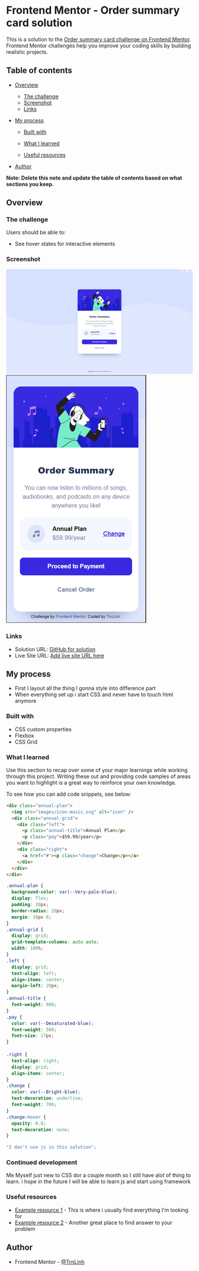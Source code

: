 # Frontend Mentor - Order summary card solution

This is a solution to the [Order summary card challenge on Frontend Mentor](https://www.frontendmentor.io/challenges/order-summary-component-QlPmajDUj). Frontend Mentor challenges help you improve your coding skills by building realistic projects.

## Table of contents

- [Overview](#overview)
  - [The challenge](#the-challenge)
  - [Screenshot](#screenshot)
  - [Links](#links)
- [My process](#my-process)

  - [Built with](#built-with)
  - [What I learned](#what-i-learned)

  - [Useful resources](#useful-resources)

- [Author](#author)

**Note: Delete this note and update the table of contents based on what sections you keep.**

## Overview

### The challenge

Users should be able to:

- See hover states for interactive elements

### Screenshot

![Desktop version](images/Desktop.PNG)
![Mobile version](images/Mobile.PNG)

### Links

- Solution URL: [GitHub for solution](https://github.com/TrnLinh/Frontend-Mentor---Order-summary-card-solution.github.io.git)
- Live Site URL: [Add live site URL here](Frontend-Mentor---Order-summary-card-solution.github.io)

## My process

- First I layout all the thing I gonna style into difference part
- When everything set up i start CSS and never have to touch html anymore

### Built with

- CSS custom properties
- Flexbox
- CSS Grid

### What I learned

Use this section to recap over some of your major learnings while working through this project. Writing these out and providing code samples of areas you want to highlight is a great way to reinforce your own knowledge.

To see how you can add code snippets, see below:

```html
<div class="annual-plan">
  <img src="images/icon-music.svg" alt="icon" />
  <div class="annual-grid">
    <div class="left">
      <p class="annual-title">Annual Plan</p>
      <p class="pay">$59.99/year</p>
    </div>
    <div class="right">
      <a href="#"><p class="change">Change</p></a>
    </div>
  </div>
</div>
```

```css
.annual-plan {
  background-color: var(--Very-pale-blue);
  display: flex;
  padding: 20px;
  border-radius: 20px;
  margin: 20px 0;
}
.annual-grid {
  display: grid;
  grid-template-columns: auto auto;
  width: 100%;
}
.left {
  display: grid;
  text-align: left;
  align-items: center;
  margin-left: 20px;
}
.annual-title {
  font-weight: 600;
}
.pay {
  color: var(--Desaturated-blue);
  font-weight: 500;
  font-size: 17px;
}

.right {
  text-align: right;
  display: grid;
  align-items: center;
}
.change {
  color: var(--Bright-blue);
  text-decoration: underline;
  font-weight: 700;
}
.change:hover {
  opacity: 0.8;
  text-decoration: none;
}
```

```js
"I don't use js in this solution";
```

### Continued development

Me Myself just new to CSS dor a couple month so I still have alot of thing to learn. i hope in the future I will be able to learn js and start using framework

### Useful resources

- [Example resource 1](https://www.w3schools.com/) - This is where i usually find everything I'm looking for
- [Example resource 2](https://stackoverflow.com/) - Another great place to find answer to your problem

## Author

- Frontend Mentor - [@TrnLinh](https://www.frontendmentor.io/profile/TrnLinh)
